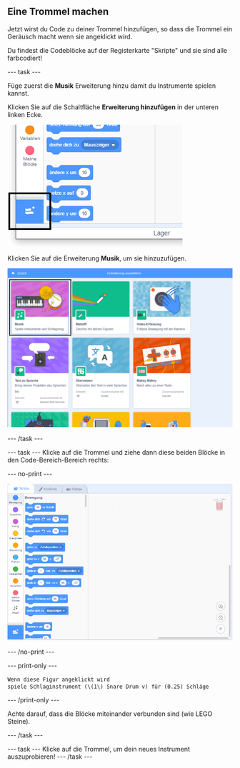 ## Eine Trommel machen

Jetzt wirst du Code zu deiner Trommel hinzufügen, so dass die Trommel ein Geräusch macht wenn sie angeklickt wird.

Du findest die Codeblöcke auf der Registerkarte "Skripte" und sie sind alle farbcodiert!

\--- task \---

Füge zuerst die **Musik** Erweiterung hinzu damit du Instrumente spielen kannst.

Klicken Sie auf die Schaltfläche **Erweiterung hinzufügen** in der unteren linken Ecke.

![Erweiterungstaste hervorgehoben](images/add-extension-annotated.png)

Klicken Sie auf die Erweiterung **Musik**, um sie hinzuzufügen.

![Musik Erweiterung hervorgehoben](images/click-music-annotated.png)

\--- /task \---

\--- task \--- Klicke auf die Trommel und ziehe dann diese beiden Blöcke in den Code-Bereich-Bereich rechts:

\--- no-print \---

![screenshot](images/connect-block.gif)

\--- /no-print \---

\--- print-only \---

```blocks3
Wenn diese Figur angeklickt wird
spiele Schlaginstrument (\(1\) Snare Drum v) für (0.25) Schläge
```

\--- /print-only \---

Achte darauf, dass die Blöcke miteinander verbunden sind (wie LEGO Steine).

\--- /task \---

\--- task \--- Klicke auf die Trommel, um dein neues Instrument auszuprobieren! \--- /task \---